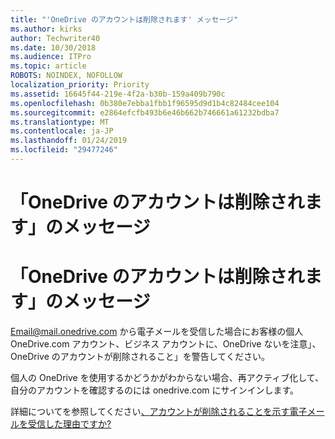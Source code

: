 ```yaml
---
title: "'OneDrive のアカウントは削除されます' メッセージ"
ms.author: kirks
author: Techwriter40
ms.date: 10/30/2018
ms.audience: ITPro
ms.topic: article
ROBOTS: NOINDEX, NOFOLLOW
localization_priority: Priority
ms.assetid: 16645f44-219e-4f2a-b30b-159a409b790c
ms.openlocfilehash: 0b380e7ebba1fbb1f96595d9d1b4c82484cee104
ms.sourcegitcommit: e2864efcfb493b6e46b662b746661a61232bdba7
ms.translationtype: MT
ms.contentlocale: ja-JP
ms.lasthandoff: 01/24/2019
ms.locfileid: "29477246"
---
```

# <a name="onedrive-account-will-be-deleted-message"></a>「OneDrive のアカウントは削除されます」のメッセージ

# <a name="onedrive-account-will-be-deleted-message"></a>「OneDrive のアカウントは削除されます」のメッセージ

Email@mail.onedrive.com から電子メールを受信した場合にお客様の個人 OneDrive.com アカウント、ビジネス アカウントに、OneDrive ないを注意」、OneDrive のアカウントが削除されること」を警告してください。 
  
個人の OneDrive を使用するかどうかがわからない場合、再アクティブ化して、自分のアカウントを確認するのには onedrive.com にサインインします。
  
詳細についてを参照してください[、アカウントが削除されることを示す電子メールを受信した理由ですか?](https://go.microsoft.com/fwlink/?linkid=2036151&amp;clcid=0x409)
  


